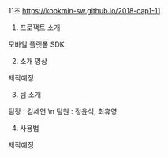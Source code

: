 
11조  https://kookmin-sw.github.io/2018-cap1-11

1. 프로잭트 소개

모바일 플랫폼 SDK

2. 소개 영상

제작예정

3. 팀 소개

팀장 : 김세연
\n 팀원 : 정윤식, 최휴영

4. 사용법

제작예정
